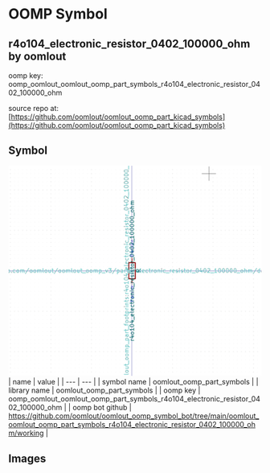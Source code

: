 # OOMP Symbol  
## r4o104_electronic_resistor_0402_100000_ohm  by oomlout  
  
oomp key: oomp_oomlout_oomlout_oomp_part_symbols_r4o104_electronic_resistor_0402_100000_ohm  
  
source repo at: [https://github.com/oomlout/oomlout_oomp_part_kicad_symbols](https://github.com/oomlout/oomlout_oomp_part_kicad_symbols)  
## Symbol  
  
[![working.png](working_600.png)](working.png)  
| name | value | 
| --- | --- | 
| symbol name | oomlout_oomp_part_symbols | 
| library name | oomlout_oomp_part_symbols | 
| oomp key | oomp_oomlout_oomlout_oomp_part_symbols_r4o104_electronic_resistor_0402_100000_ohm | 
| oomp bot github | https://github.com/oomlout/oomlout_oomp_symbol_bot/tree/main/oomlout_oomlout_oomp_part_symbols_r4o104_electronic_resistor_0402_100000_ohm/working | 
## Images  
